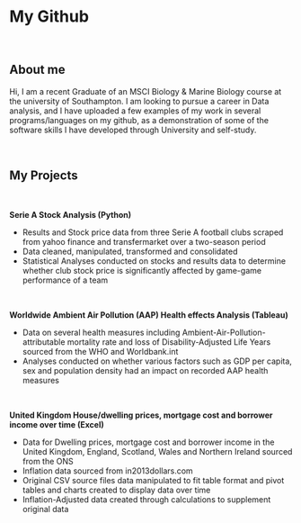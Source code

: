 # My Github


&nbsp;

## About me

Hi, I am a recent Graduate of an MSCI Biology & Marine Biology course at the university of Southampton. 
I am looking to pursue a career in Data analysis, and I have uploaded a few examples of my work in several programs/languages on my github, as a demonstration of some of the software skills I have developed through University and self-study.

&nbsp;
## My Projects

&nbsp;

**Serie A Stock Analysis (Python)**

- Results and Stock price data from three Serie A football clubs scraped from yahoo finance and transfermarket over a two-season period
- Data cleaned, manipulated, transformed and consolidated
- Statistical Analyses conducted on stocks and results data to determine whether club stock price is significantly affected by game-game performance of a team

&nbsp;

**Worldwide Ambient Air Pollution (AAP) Health effects Analysis (Tableau)**

 - Data on several health measures including Ambient-Air-Pollution-attributable mortality rate and loss of Disability-Adjusted Life Years sourced from the WHO and Worldbank.int
 - Analyses conducted on whether various factors such as GDP per capita, sex and population density had an impact on recorded AAP health measures

&nbsp;

**United Kingdom House/dwelling prices, mortgage cost and borrower income over time (Excel)**

 - Data for Dwelling prices, mortgage cost and borrower income in the United Kingdom, England, Scotland, Wales and Northern Ireland sourced from the ONS
 - Inflation data sourced from in2013dollars.com
 - Original CSV source files data manipulated to fit table format and pivot tables and charts created to display data over time
 - Inflation-Adjusted data created through calculations to supplement original data


   
